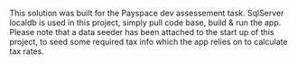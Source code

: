 This solution was built for the Payspace dev assessement task.
SqlServer localdb is used in this project, simply pull code base, build & run the app.
Please note that a data seeder has been attached to the start up of this project, to seed some required tax info which the app relies on to calculate tax rates.
